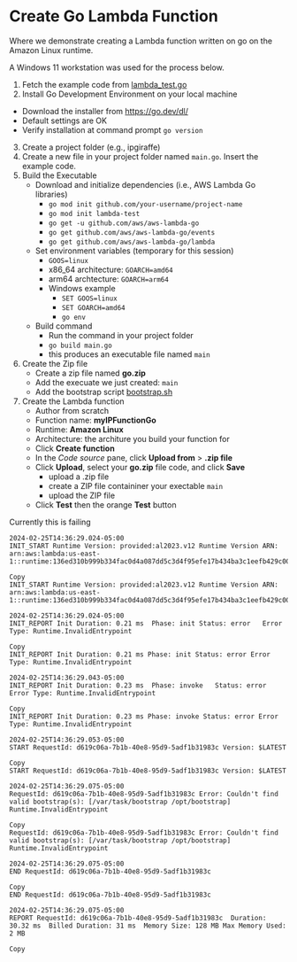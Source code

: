 # Create Go Lambda Function
Where we demonstrate creating a Lambda function written on go on the Amazon Linux runtime.

A Windows 11 workstation was used for the process below.

1. Fetch the example code from [lambda_test.go](lambda_test.go)
2. Install Go Development Environment on your local machine
  - Download the installer from https://go.dev/dl/
  - Default settings are OK
  - Verify installation at command prompt `go version`
3. Create a project folder (e.g., ipgiraffe)
4. Create a new file in your project folder named `main.go`. Insert the example code.
5. Build the Executable
    - Download and initialize dependencies (i.e., AWS Lambda Go libraries)
      - `go mod init github.com/your-username/project-name`
      - `go mod init lambda-test`
      - `go get -u github.com/aws/aws-lambda-go`
      - `go get github.com/aws/aws-lambda-go/events`
      - `go get github.com/aws/aws-lambda-go/lambda`
    - Set environment variables (temporary for this session)
      - `GOOS=linux`
      - x86_64 architecture: `GOARCH=amd64`
      - arm64 archtecture: `GOARCH=arm64`
      - Windows example
        - `SET GOOS=linux`
        - `SET GOARCH=amd64`
        - `go env`
    - Build command
      - Run the command in your project folder
      - `go build main.go`
      - this produces an executable file named `main`
6. Create the Zip file
    - Create a zip file named **go.zip**
    - Add the execuate we just created: `main`
    - Add the bootstrap script [bootstrap.sh](bootstrap.sh)
7. Create the Lambda function
    - Author from scratch
    - Function name: **myIPFunctionGo**
    - Runtime: **Amazon Linux**
    - Architecture: the architure you build your function for
    - Click **Create function**
    - In the *Code source* pane, click **Upload from** > **.zip file**
    - Click **Upload**, select your **go.zip** file code, and click **Save**
      - upload a .zip file
      - create a ZIP file containiner your exectable `main`
      - upload the ZIP file
    - Click **Test** then the orange **Test** button
      
Currently this is failing

~~~
2024-02-25T14:36:29.024-05:00
INIT_START Runtime Version: provided:al2023.v12	Runtime Version ARN: arn:aws:lambda:us-east-1::runtime:136ed310b999b334fac0d4a087dd5c3d4f95efe17b434ba3c1eefb429c00f150

Copy
INIT_START Runtime Version: provided:al2023.v12 Runtime Version ARN: arn:aws:lambda:us-east-1::runtime:136ed310b999b334fac0d4a087dd5c3d4f95efe17b434ba3c1eefb429c00f150

2024-02-25T14:36:29.024-05:00
INIT_REPORT Init Duration: 0.21 ms	Phase: init	Status: error	Error Type: Runtime.InvalidEntrypoint

Copy
INIT_REPORT Init Duration: 0.21 ms Phase: init Status: error Error Type: Runtime.InvalidEntrypoint

2024-02-25T14:36:29.043-05:00
INIT_REPORT Init Duration: 0.23 ms	Phase: invoke	Status: error	Error Type: Runtime.InvalidEntrypoint

Copy
INIT_REPORT Init Duration: 0.23 ms Phase: invoke Status: error Error Type: Runtime.InvalidEntrypoint

2024-02-25T14:36:29.053-05:00
START RequestId: d619c06a-7b1b-40e8-95d9-5adf1b31983c Version: $LATEST

Copy
START RequestId: d619c06a-7b1b-40e8-95d9-5adf1b31983c Version: $LATEST

2024-02-25T14:36:29.075-05:00
RequestId: d619c06a-7b1b-40e8-95d9-5adf1b31983c Error: Couldn't find valid bootstrap(s): [/var/task/bootstrap /opt/bootstrap]
Runtime.InvalidEntrypoint

Copy
RequestId: d619c06a-7b1b-40e8-95d9-5adf1b31983c Error: Couldn't find valid bootstrap(s): [/var/task/bootstrap /opt/bootstrap] Runtime.InvalidEntrypoint

2024-02-25T14:36:29.075-05:00
END RequestId: d619c06a-7b1b-40e8-95d9-5adf1b31983c

Copy
END RequestId: d619c06a-7b1b-40e8-95d9-5adf1b31983c

2024-02-25T14:36:29.075-05:00
REPORT RequestId: d619c06a-7b1b-40e8-95d9-5adf1b31983c	Duration: 30.32 ms	Billed Duration: 31 ms	Memory Size: 128 MB	Max Memory Used: 2 MB	

Copy
~~~
